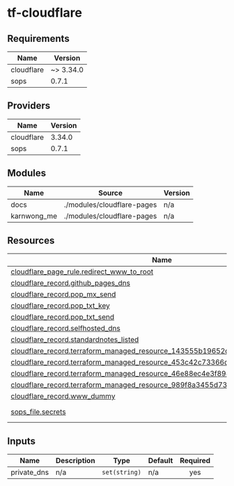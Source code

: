 # tf-cloudflare


<!-- BEGIN_TF_DOCS -->
## Requirements

| Name | Version |
|------|---------|
| cloudflare | ~> 3.34.0 |
| sops | 0.7.1 |

## Providers

| Name | Version |
|------|---------|
| cloudflare | 3.34.0 |
| sops | 0.7.1 |

## Modules

| Name | Source | Version |
|------|--------|---------|
| docs | ./modules/cloudflare-pages | n/a |
| karnwong\_me | ./modules/cloudflare-pages | n/a |

## Resources

| Name | Type |
|------|------|
| [cloudflare_page_rule.redirect_www_to_root](https://registry.terraform.io/providers/cloudflare/cloudflare/latest/docs/resources/page_rule) | resource |
| [cloudflare_record.github_pages_dns](https://registry.terraform.io/providers/cloudflare/cloudflare/latest/docs/resources/record) | resource |
| [cloudflare_record.pop_mx_send](https://registry.terraform.io/providers/cloudflare/cloudflare/latest/docs/resources/record) | resource |
| [cloudflare_record.pop_txt_key](https://registry.terraform.io/providers/cloudflare/cloudflare/latest/docs/resources/record) | resource |
| [cloudflare_record.pop_txt_send](https://registry.terraform.io/providers/cloudflare/cloudflare/latest/docs/resources/record) | resource |
| [cloudflare_record.selfhosted_dns](https://registry.terraform.io/providers/cloudflare/cloudflare/latest/docs/resources/record) | resource |
| [cloudflare_record.standardnotes_listed](https://registry.terraform.io/providers/cloudflare/cloudflare/latest/docs/resources/record) | resource |
| [cloudflare_record.terraform_managed_resource_143555b19652cd46080796d693da123e](https://registry.terraform.io/providers/cloudflare/cloudflare/latest/docs/resources/record) | resource |
| [cloudflare_record.terraform_managed_resource_453c42c73366d4a6878e501f564ba2b8](https://registry.terraform.io/providers/cloudflare/cloudflare/latest/docs/resources/record) | resource |
| [cloudflare_record.terraform_managed_resource_46e88ec4e3f8942732a3a9c25ee4f83c](https://registry.terraform.io/providers/cloudflare/cloudflare/latest/docs/resources/record) | resource |
| [cloudflare_record.terraform_managed_resource_989f8a3455d739ec043a6e073c70a1bb](https://registry.terraform.io/providers/cloudflare/cloudflare/latest/docs/resources/record) | resource |
| [cloudflare_record.www_dummy](https://registry.terraform.io/providers/cloudflare/cloudflare/latest/docs/resources/record) | resource |
| [sops_file.secrets](https://registry.terraform.io/providers/carlpett/sops/0.7.1/docs/data-sources/file) | data source |

## Inputs

| Name | Description | Type | Default | Required |
|------|-------------|------|---------|:--------:|
| private\_dns | n/a | `set(string)` | n/a | yes |
<!-- END_TF_DOCS -->

